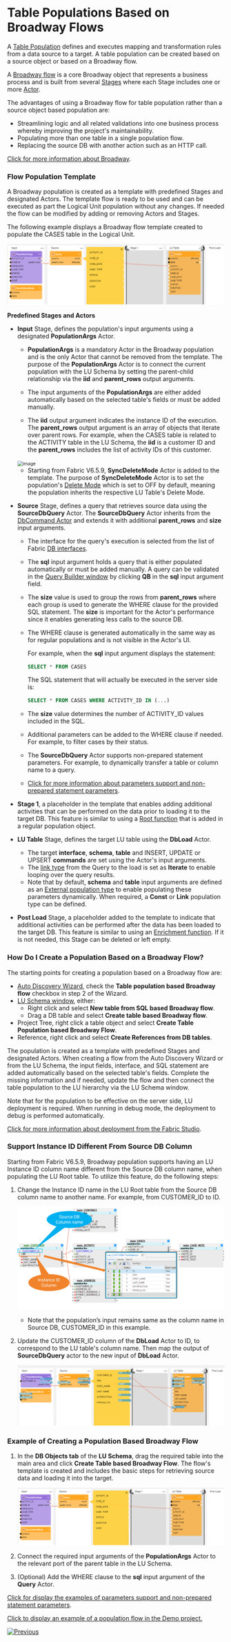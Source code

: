 # Table Populations Based on Broadway Flows

A [Table Population](/articles/07_table_population/01_table_population_overview.md) defines and executes mapping and transformation rules from a data source to a target. A table population can be created based on a source object or based on a Broadway flow. 

A [Broadway flow](/articles/19_Broadway/02a_broadway_flow_overview.md) is a core Broadway object that represents a business process and is built from several [Stages](/articles/19_Broadway/19_broadway_flow_stages.md) where each Stage includes one or more [Actor](/articles/19_Broadway/03_broadway_actor.md).

The advantages of using a Broadway flow for table population rather than a source object based population are:

* Streamlining logic and all related validations into one business process whereby improving the project's maintainability.
* Populating more than one table in a single population flow.
* Replacing the source DB with another action such as an HTTP call.

[Click for more information about Broadway](/articles/19_Broadway/01_broadway_overview.md).

### Flow Population Template

A Broadway population is created as a template with predefined Stages and designated Actors. The template flow is ready to be used and can be executed as part the Logical Unit population without any changes. If needed the flow can be modified by adding or removing Actors and Stages.

The following example displays a Broadway flow template created to populate the CASES table in the Logical Unit. 

![image](images/07_14_01.PNG)



**Predefined Stages and Actors**

* **Input** Stage, defines the population's input arguments using a designated **PopulationArgs** Actor. 

  *  **PopulationArgs** is a mandatory Actor in the Broadway population and is the only Actor that cannot be removed from the template. The purpose of the **PopulationArgs** Actor is to connect the current population with the LU Schema by setting the parent-child relationship via the **iid** and **parent_rows** output arguments.

  *  The input arguments of the **PopulationArgs** are either added automatically based on the selected table's fields or must be added manually. 

  *  The **iid** output argument indicates the instance ID of the execution. The **parent_rows** output argument is an array of objects that iterate over parent rows. For example, when the CASES table is related to the ACTIVITY table in the LU Schema, the **iid** is a customer ID and the **parent_rows** includes the list of activity IDs of this customer.

    <img src="images/07_14_03.PNG" alt="image" style="zoom:75%;" />

  *  Starting from Fabric V6.5.9, **SyncDeleteMode** Actor is added to the template. The purpose of **SyncDeleteMode** Actor is to set the population's [Delete Mode](/articles/06_LU_tables/04_table_properties.md#delete-mode) which is set to OFF by default, meaning the population inherits the respective LU Table's Delete Mode.

* **Source** Stage, defines a query that retrieves source data using the **SourceDbQuery** Actor. The **SourceDbQuery** Actor inherits from the [DbCommand Actor](/articles/19_Broadway/actors/05_db_actors.md) and extends it with additional **parent_rows** and **size** input arguments.

  * The interface for the query's execution is selected from the list of Fabric [DB interfaces](/articles/05_DB_interfaces/03_DB_interfaces_overview.md). 

  * The **sql** input argument holds a query that is either populated automatically or must be added manually. A query can be validated in the [Query Builder window](/articles/11_query_builder/02_query_builder_window.md) by clicking **QB** in the **sql** input argument field. 

  * The **size** value is used to group the rows from **parent_rows** where each group is used to generate the WHERE clause for the provided SQL statement. The **size** is important for the Actor's performance since it enables generating less calls to the source DB.

  * The WHERE clause is generated automatically in the same way as for regular populations and is not visible in the Actor's UI. 

    For example, when the **sql** input argument displays the statement:

    ~~~sql
    SELECT * FROM CASES
    ~~~

    The SQL statement that will actually be executed in the server side is:

    ~~~sql
    SELECT * FROM CASES WHERE ACTIVITY_ID IN (...)
    ~~~

  * The **size** value determines the number of ACTIVITY_ID values included in the SQL.

  * Additional parameters can be added to the WHERE clause if needed. For example, to filter cases by their status.

  * The **SourceDbQuery** Actor supports non-prepared statement parameters. For example, to dynamically transfer a table or column name to a query.

  * [Click for more information about parameters support and non-prepared statement parameters](/articles/19_Broadway/actors/05_db_actors.md).

* **Stage 1**, a placeholder in the template that enables adding additional activities that can be performed on the data prior to loading it to the target DB. This feature is similar to using a [Root function](/articles/07_table_population/02_source_object_types.md) that is added in a regular population object.  

* **LU Table** Stage, defines the target LU table using the **DbLoad** Actor. 

  * The target **interface**, **schema**, **table** and INSERT, UPDATE or UPSERT **commands** are set using the Actor's input arguments. 
  * The [link type](/articles/19_Broadway/07_broadway_flow_linking_actors.md#link-object-properties) from the Query to the load is set as **Iterate** to enable looping over the query results.
  * Note that by default, **schema** and **table** input arguments are defined as an [External population type](/articles/19_Broadway/03_broadway_actor_window.md#actors-inputs-and-outputs) to enable populating these parameters dynamically. When required, a **Const** or **Link** population type can be defined. 

* **Post Load** Stage, a placeholder added to the template to indicate that additional activities can be performed after the data has been loaded to the target DB. This feature is  similar to using an [Enrichment function](/articles/10_enrichment_function/01_enrichment_function_overview.md). If it is not needed, this Stage can be deleted or left empty.

### How Do I Create a Population Based on a Broadway Flow?

The starting points for creating a population based on a Broadway flow are:

* [Auto Discovery Wizard](/articles/03_logical_units/06_auto_discovery_wizard.md), check the **Table population based Broadway flow** checkbox in step 2 of the Wizard.
* [LU Schema window](/articles/03_logical_units/03_LU_schema_window.md#logical-unit-lu-schema), either:
  * Right click and select **New table from SQL based Broadway flow**.
  * Drag a DB table and select **Create table based Broadway flow**.
* Project Tree, right click a table object and select **Create Table Population based Broadway Flow**.
* Reference, right click and select **Create References from DB tables**.

The population is created as a template with predefined Stages and designated Actors. When creating a flow from the Auto Discovery Wizard or from the LU Schema, the input fields, interface, and SQL statement are added automatically based on the selected table's fields. Complete the missing information and if needed, update the flow and then connect the table population to the LU hierarchy via the LU Schema window.

Note that for the population to be effective on the server side, LU deployment is required. When running in debug mode, the deployment to debug is performed automatically.

[Click for more information about deployment from the Fabric Studio](/articles/16_deploy_fabric/02_deploy_from_Fabric_Studio.md).

### Support Instance ID Different From Source DB Column

Starting from Fabric V6.5.9, Broadway population supports having an LU Instance ID column name different from the Source DB column name, when populating the LU Root table. To utilize this feature, do the following steps:

1. Change the Instance ID name in the LU Root table from the Source DB column name to another name. For example, from CUSTOMER_ID to ID.

   ![](images/07_14_InstanceIdLU.PNG)

   * Note that the population’s input remains same as the column name in Source DB, CUSTOMER_ID in this example.

2. Update the CUSTOMER_ID column of the **DbLoad** Actor to ID, to correspond to the LU table's  column name. Then map the output of **SourceDbQuery** actor to the new input of **DbLoad** Actor.

   ![](images/07_14_InstanceIdPop.PNG)



### Example of Creating a Population Based Broadway Flow

1. In the **DB Objects tab** of the **LU Schema**, drag the required table into the main area and click **Create Table based Broadway Flow**. The flow's template is created and includes the basic steps for retrieving  source data and loading it into the target. 

   ![image](images/07_14_01.PNG)



2. Connect the required input arguments of the **PopulationArgs** Actor to the relevant port of the parent table in the LU Schema. 


3. (Optional) Add the WHERE clause to the **sql** input argument of the **Query** Actor.

[Click for display the examples of parameters support and non-prepared statement parameters](/articles/19_Broadway/actors/05_db_actors.md#examples).

[Click to display an example of a population flow in the Demo project.](/articles/demo_project/README.md)

[![Previous](/articles/images/Previous.png)](13_LU_table_population_execution_order.md)

